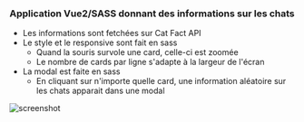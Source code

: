 ### Application Vue2/SASS donnant des informations sur les chats

* Les informations sont fetchées sur Cat Fact API
* Le style et le responsive sont fait en sass
     * Quand la souris survole une card, celle-ci est zoomée
     * Le nombre de cards par ligne s'adapte à la largeur de l'écran
* La modal est faite en sass
     * En cliquant sur n'importe quelle card, une information aléatoire sur les chats apparait dans une modal

![screenshot](screenshot.gif)